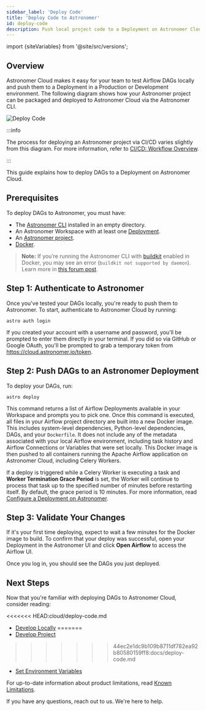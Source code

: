 ```yaml
---
sidebar_label: 'Deploy Code'
title: 'Deploy Code to Astronomer'
id: deploy-code
description: Push local project code to a Deployment on Astronomer Cloud.
---
```


import {siteVariables} from '@site/src/versions';

## Overview

Astronomer Cloud makes it easy for your team to test Airflow DAGs locally and push them to a Deployment in a Production or Development environment. The following diagram shows how your Astronomer project can be packaged and deployed to Astronomer Cloud via the Astronomer CLI.

![Deploy Code](/img/docs/deploy-architecture.png)

:::info

The process for deploying an Astronomer project via CI/CD varies slightly from this diagram. For more information, refer to [CI/CD: Workflow Overview](ci-cd#workflow-overview).

:::

This guide explains how to deploy DAGs to a Deployment on Astronomer Cloud.

## Prerequisites

To deploy DAGs to Astronomer, you must have:

- The [Astronomer CLI](install-cli) installed in an empty directory.
- An Astronomer Workspace with at least one [Deployment](configure-deployment).
- An [Astronomer project](create-project).
- [Docker](https://www.docker.com/products/docker-desktop).

> **Note:** If you’re running the Astronomer CLI with [buildkit](https://docs.docker.com/develop/develop-images/build_enhancements/) enabled in Docker, you may see an error (`buildkit not supported by daemon`). Learn more in [this forum post](https://forum.astronomer.io/t/buildkit-not-supported-by-daemon-error-command-docker-build-t-airflow-astro-bcb837-airflow-latest-failed-failed-to-execute-cmd-exit-status-1/857).

## Step 1: Authenticate to Astronomer

Once you've tested your DAGs locally, you're ready to push them to Astronomer. To start, authenticate to Astronomer Cloud by running:

```
astro auth login
```

If you created your account with a username and password, you'll be prompted to enter them directly in your terminal. If you did so via GitHub or Google OAuth, you'll be prompted to grab a temporary token from https://cloud.astronomer.io/token.

## Step 2: Push DAGs to an Astronomer Deployment

To deploy your DAGs, run:

```
astro deploy
```

This command returns a list of Airflow Deployments available in your Workspace and prompts you to pick one. Once this command is executed, all files in your Airflow project directory are built into a new Docker image. This includes system-level dependencies, Python-level dependencies, DAGs, and your `Dockerfile`. It does not include any of the metadata associated with your local Airflow environment, including task history and Airflow Connections or Variables that were set locally. This Docker image is then pushed to all containers running the Apache Airflow application on Astronomer Cloud, including Celery Workers.

If a deploy is triggered while a Celery Worker is executing a task and **Worker Termination Grace Period** is set, the Worker will continue to process that task up to the specified number of minutes before restarting itself. By default, the grace period is 10 minutes. For more information, read [Configure a Deployment on Astronomer](configure-deployment).

## Step 3: Validate Your Changes

If it's your first time deploying, expect to wait a few minutes for the Docker image to build. To confirm that your deploy was successful, open your Deployment in the Astronomer UI and click **Open Airflow** to access the Airflow UI.

Once you log in, you should see the DAGs you just deployed.

## Next Steps

Now that you're familiar with deploying DAGs to Astronomer Cloud, consider reading:

<<<<<<< HEAD:cloud/deploy-code.md
- [Develop Locally](develop-locally)
=======
- [Develop Project](develop-project)
>>>>>>> 44ec2e1dc9b109b8711df782ea92b80580159ff8:docs/deploy-code.md
- [Set Environment Variables](environment-variables)

For up-to-date information about product limitations, read [Known Limitations](known-limitations).

If you have any questions, reach out to us. We're here to help.
